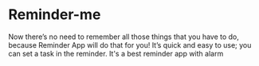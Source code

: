 # Reminder-me
Now there’s no need to remember all those things that you have to do, because Reminder App will do that for you! It’s quick and easy to use; you can set a task in the reminder. It's a best reminder app with alarm


